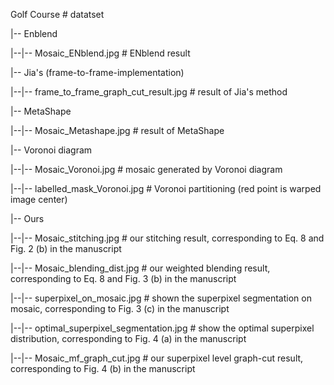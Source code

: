 Golf Course							# datatset

|-- Enblend			

|--|-- Mosaic_ENblend.jpg					        # ENblend result

|-- Jia's (frame-to-frame-implementation)

|--|-- frame_to_frame_graph_cut_result.jpg	# result of Jia's method 

|-- MetaShape

|--|-- Mosaic_Metashape.jpg			        	# result of MetaShape

|-- Voronoi diagram

|--|-- Mosaic_Voronoi.jpg			        	# mosaic generated by Voronoi diagram

|--|-- labelled_mask_Voronoi.jpg				  # Voronoi partitioning (red point is warped image center)

|-- Ours

|--|-- Mosaic_stitching.jpg			        	# our stitching result, corresponding to Eq. 8 and Fig. 2 (b) in the manuscript

|--|-- Mosaic_blending_dist.jpg				# our weighted blending result, corresponding to Eq. 8 and Fig. 3 (b) in the manuscript

|--|-- superpixel_on_mosaic.jpg				# shown the superpixel segmentation on mosaic, corresponding to Fig. 3 (c) in the manuscript

|--|-- optimal_superpixel_segmentation.jpg  	# show the optimal superpixel distribution, corresponding to Fig. 4 (a) in the manuscript

|--|-- Mosaic_mf_graph_cut.jpg  				# our superpixel level graph-cut result, corresponding to Fig. 4 (b) in the manuscript





